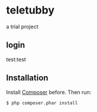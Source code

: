 teletubby
=========
a trial project

login
-----
test:test

Installation
------------
Install [Composer][1] before.
Then run:

    $ php composer.phar install

[1]: http://getcomposer.org
